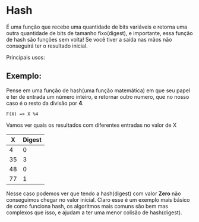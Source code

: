 # Hash

É uma função que recebe uma quantidade de bits variáveis e retorna uma outra quantidade de bits de tamanho fixo(digest), e importante, essa função de hash são funções sem volta! Se você tiver a saída nas mãos não conseguirá ter o resultado inicial.

Principais usos:

## Exemplo:

Pense em uma função de hash(uma função matemática) em que seu papel e ter de entrada um número inteiro, e retornar outro numero, que no nosso caso é o resto da divisão por **4**.

`F(X) => X %4`

Vamos ver quais os resultados com diferentes entradas no valor de X

| X | Digest  |
|---|---|
| 4 | 0 |
| 35 | 3 |
| 48 | 0 |
| 77 | 1 |

Nesse caso podemos ver que tendo a hash(digest) com valor **Zero** não conseguimos chegar no valor inicial. Claro esse é um exemplo mais básico de como funciona hash, os algoritmos mais comuns são bem mas complexos que isso, e ajudam a ter uma menor colisão de hash(digest).